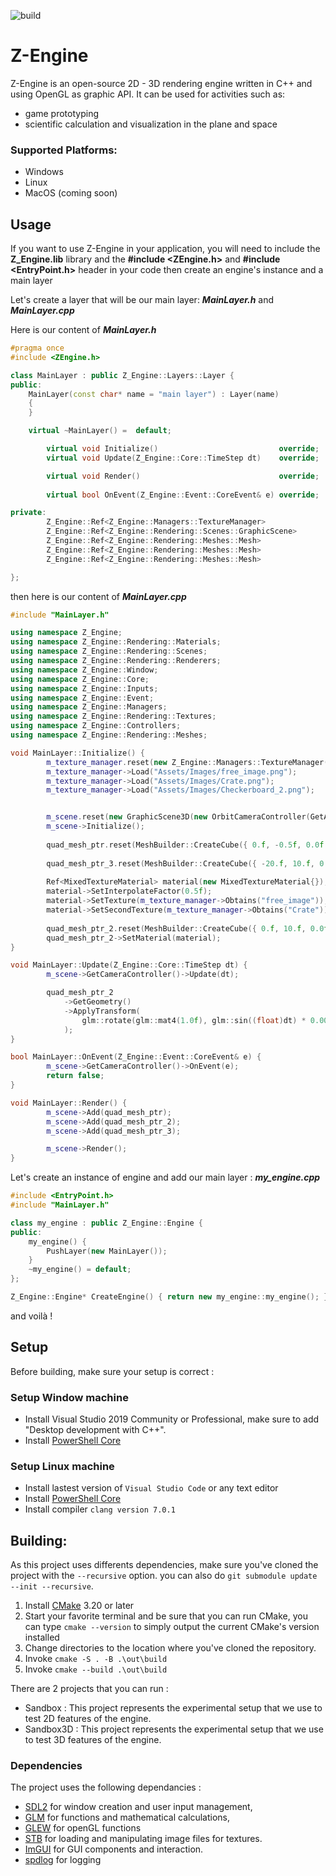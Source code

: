 ![build](https://github.com/JeanPhilippeKernel/RendererEngine/workflows/MSBuild/badge.svg?branch=develop)

# Z-Engine

Z-Engine is an open-source 2D - 3D rendering engine written in C++ and using OpenGL as graphic API.
It can be used for activities such as:
  - game prototyping
  - scientific calculation and visualization in the plane and space

### Supported Platforms:
- Windows
- Linux
- MacOS (coming soon)



## Usage
If you want to use Z-Engine in your application, you will need to include the **Z_Engine.lib** library
and the **#include <ZEngine.h>** and  **#include <EntryPoint.h>** header in your code then create an engine's instance and a main layer


Let's create a layer that will be our main layer: ***MainLayer.h*** and ***MainLayer.cpp***

Here is our content of ***MainLayer.h***
```CPP
#pragma once
#include <ZEngine.h>

class MainLayer : public Z_Engine::Layers::Layer {
public:
    MainLayer(const char* name = "main layer") : Layer(name)
	{
	}

	virtual ~MainLayer() =  default;

		virtual void Initialize()							override;
		virtual void Update(Z_Engine::Core::TimeStep dt)	override;

		virtual void Render()								override;
						   
		virtual bool OnEvent(Z_Engine::Event::CoreEvent& e) override;

private:
		Z_Engine::Ref<Z_Engine::Managers::TextureManager>						m_texture_manager; 
		Z_Engine::Ref<Z_Engine::Rendering::Scenes::GraphicScene>				m_scene;
		Z_Engine::Ref<Z_Engine::Rendering::Meshes::Mesh>						quad_mesh_ptr;
		Z_Engine::Ref<Z_Engine::Rendering::Meshes::Mesh>						quad_mesh_ptr_2;
		Z_Engine::Ref<Z_Engine::Rendering::Meshes::Mesh>						quad_mesh_ptr_3;

};
```
then here is our content of ***MainLayer.cpp***
```CPP
#include "MainLayer.h"

using namespace Z_Engine;
using namespace Z_Engine::Rendering::Materials;
using namespace Z_Engine::Rendering::Scenes;
using namespace Z_Engine::Rendering::Renderers;
using namespace Z_Engine::Window;
using namespace Z_Engine::Core;
using namespace Z_Engine::Inputs;
using namespace Z_Engine::Event;
using namespace Z_Engine::Managers;
using namespace Z_Engine::Rendering::Textures;
using namespace Z_Engine::Controllers;
using namespace Z_Engine::Rendering::Meshes;

void MainLayer::Initialize() {
		m_texture_manager.reset(new Z_Engine::Managers::TextureManager());
		m_texture_manager->Load("Assets/Images/free_image.png");
		m_texture_manager->Load("Assets/Images/Crate.png");
		m_texture_manager->Load("Assets/Images/Checkerboard_2.png");


		m_scene.reset(new GraphicScene3D(new OrbitCameraController(GetAttachedWindow(), glm::vec3(0.0f, 20.0f, 50.f), 10.0f, -20.0f)));
		m_scene->Initialize();
		
		quad_mesh_ptr.reset(MeshBuilder::CreateCube({ 0.f, -0.5f, 0.0f }, { 100.f, .0f, 100.f }, 0.0f,  glm::vec3(1.f, 0.0f, 0.0f), m_texture_manager->Obtains("Checkerboard_2")));
		
		quad_mesh_ptr_3.reset(MeshBuilder::CreateCube({ -20.f, 10.f, 0.0f }, { 5.f, 5.0f, 5.f }, {45.0f, 120.0f, 30.0f}, 0.0f, glm::vec3(0.f, 1.0f, 0.0f)));
		
		Ref<MixedTextureMaterial> material(new MixedTextureMaterial{});
		material->SetInterpolateFactor(0.5f);
		material->SetTexture(m_texture_manager->Obtains("free_image"));
		material->SetSecondTexture(m_texture_manager->Obtains("Crate"));
		
		quad_mesh_ptr_2.reset(MeshBuilder::CreateCube({ 0.f, 10.f, 0.0f }, { 10.f, 10.0f, 10.f }, 0.0f, glm::vec3(0.f, 1.0f, 0.0f)));
		quad_mesh_ptr_2->SetMaterial(material);
}

void MainLayer::Update(Z_Engine::Core::TimeStep dt) {
		m_scene->GetCameraController()->Update(dt);

		quad_mesh_ptr_2
			->GetGeometry()
			->ApplyTransform(
				glm::rotate(glm::mat4(1.0f), glm::sin((float)dt) * 0.005f, glm::vec3(0.f, 1.0f, 0.0f)) 
			);
}

bool MainLayer::OnEvent(Z_Engine::Event::CoreEvent& e) {
		m_scene->GetCameraController()->OnEvent(e);
		return false;
}

void MainLayer::Render() {
		m_scene->Add(quad_mesh_ptr);
		m_scene->Add(quad_mesh_ptr_2);
		m_scene->Add(quad_mesh_ptr_3);

		m_scene->Render();
}
```
Let's create an instance of engine and add our main layer : ***my_engine.cpp***

```CPP
#include <EntryPoint.h>
#include "MainLayer.h"

class my_engine : public Z_Engine::Engine {
public:	
	my_engine() {
		PushLayer(new MainLayer());
	}
	~my_engine() = default;
};

Z_Engine::Engine* CreateEngine() { return new my_engine::my_engine(); } 
```
and voilà ! 

## Setup

Before building, make sure your setup is correct : 

### Setup Window machine

- Install Visual Studio 2019 Community or Professional, make sure to add "Desktop development with C++".
- Install [PowerShell Core](https://github.com/PowerShell/PowerShell/releases)  

### Setup Linux machine

- Install lastest version of `Visual Studio Code` or any text editor
- Install [PowerShell Core](https://github.com/PowerShell/PowerShell/releases)
- Install compiler `clang version 7.0.1`

## Building: 

As this project uses differents dependencies, make sure you've cloned the project with the `--recursive` option.
you can also do  `git submodule update --init --recursive`.

1. Install [CMake](https://cmake.org/download/) 3.20 or later
2. Start your favorite terminal and be sure that you can run CMake, you can type `cmake --version` to simply output the current CMake's version installed
3. Change directories to the location where you've cloned the repository.
4. Invoke `cmake -S . -B .\out\build`
5. Invoke `cmake --build .\out\build`

There are 2 projects that you can run :
 - Sandbox : This project represents the experimental setup that we use to test 2D features of the engine.
 - Sandbox3D : This project represents the experimental setup that we use to test 3D features of the engine. 

### Dependencies

The project uses the following dependancies : 
 - [SDL2](https://www.libsdl.org/download-2.0.php) for window creation and user input management,
 - [GLM](https://glm.g-truc.net/0.9.9/index.html) for functions and mathematical calculations,
 - [GLEW](http://glew.sourceforge.net/) for openGL functions 
 - [STB](https://github.com/nothings/stb) for loading and manipulating image files for textures.
 - [ImGUI](https://github.com/ocornut/imgui) for GUI components and interaction.
 - [spdlog](https://github.com/gabime/spdlog) for logging

